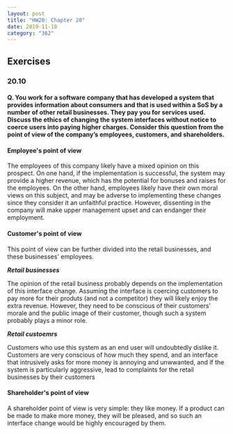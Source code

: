 ```yaml
---
layout: post
title: "HW20: Chapter 20"
date: 2019-11-18
category: "362"
---
```


## Exercises

### 20.10
#### Q. You work for a software company that has developed a system that provides information about consumers and that is used within a SoS by a number of other retail businesses. They pay you for services used. Discuss the ethics of changing the system interfaces without notice to coerce users into paying higher charges. Consider this question from the point of view of the company’s employees, customers, and shareholders.

#### Employee's point of view

The employees of this company likely have a mixed opinion on this prospect. On one hand, if the implementation is successful, the system may provide a higher revenue, which has the potential for bonuses and raises for the employees. On the other hand, employees likely have their own moral views on this subject, and may be adverse to implementing these changes since they consider it an unfaithful practice. However, dissenting in the company will make upper management upset and can endanger their employment.

#### Customer's point of view

This point of view can be further divided into the retail businesses, and these businesses' employees.

***Retail businesses***

The opinion of the retail business probably depends on the implementation of this interface change. Assuming the interface is coercing customers to pay more for their produts (and not a competitor) they will likely enjoy the extra revenue. However, they need to be conscious of their customers' morale and the public image of their customer, though such a system probably plays a minor role.

***Retail custoemrs***

Customers who use this system as an end user will undoubtedly dislike it. Customers are very conscious of how much they spend, and an interface that intrusively asks for more money is annoying and unwwanted, and if the system is particularly aggressive, lead to complaints for the retail businesses by their customers

#### Shareholder's point of view

A shareholder point of view is very simple: they like money. If a product can be made to make more money, they will be pleased, and so such an interface change would be highly encouraged by them.